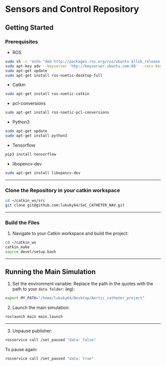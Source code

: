 # Sensors and Control Repository

## Getting Started

### Prerequisites
- ROS
```Bash
sudo sh -c 'echo "deb http://packages.ros.org/ros/ubuntu $(lsb_release -sc) main" > /etc/apt/sources.list.d/ros-latest.list'
sudo apt-key adv --keyserver 'hkp://keyserver.ubuntu.com:80' --recv-key C1CF6E31E6BADE8868B172B4F42ED6FBAB17C654
sudo apt-get update
sudo apt-get install ros-noetic-desktop-full
```
- Catkin
```Bash
sudo apt-get install ros-noetic-catkin
```
- pcl-conversions
```Bash
sudo apt-get install ros-noetic-pcl-conversions
```
- Python3
```Bash
sudo apt-get update
sudo apt-get install python3
```
- Tensorflow
```Bash
pip3 install tensorflow
```
- libopencv-dev
```Bash
sudo apt-get install libopencv-dev
```
---

### Clone the Repository in your catkin workspace
 
```bash
cd ~/catkin_ws/src
git clone git@github.com:lukuky64/SaC_CATHETER_NAV.git
```

---

### Build the Files

1. Navigate to your Catkin workspace and build the project:

```bash
cd ~/catkin_ws
catkin_make
source devel/setup.bash
```

---

## Running the Main Simulation

1. Set the environment variable:
Replace the path in the quotes with the path to your `data folder`:
(eg):
```bash
export MY_PATH="/home/lukuky64/Desktop/Aortic_catheter_project"
```

2. Launch the main simulation:
```bash
roslaunch main main.launch
```
---

3. Unpause publisher:
```Bash
rosservice call /set_paused "data: false" 
```

To pause again:
```Bash
rosservice call /set_paused "data: true" 
```

